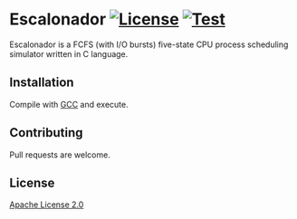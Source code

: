 # Escalonador [![License](https://img.shields.io/badge/License-Apache%202.0-blue.svg)](https://opensource.org/licenses/Apache-2.0) [![Test](https://badgen.net/badge/icon/windows?icon=windows&label)](https://badgen.net/badge/icon/windows?icon=windows&label)




Escalonador is a FCFS (with I/O bursts) five-state CPU process scheduling simulator written in C language.

## Installation

Compile with [GCC](https://gcc.gnu.org/) and execute.

## Contributing
Pull requests are welcome.

## License
[Apache License 2.0](https://opensource.org/licenses/Apache-2.0)

